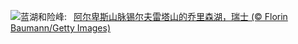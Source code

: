 ![](https://www.bing.com/th?id=OHR.KlostersSerneus_ZH-CN9821473046_UHD.jpg&w=1000)蓝湖和险峰:&nbsp;&ensp;[阿尔卑斯山脉锡尔夫雷塔山的乔里森湖，瑞士 (© Florin Baumann/Getty Images)](https://www.bing.com/th?id=OHR.KlostersSerneus_ZH-CN9821473046_UHD.jpg)
<br><br/>
